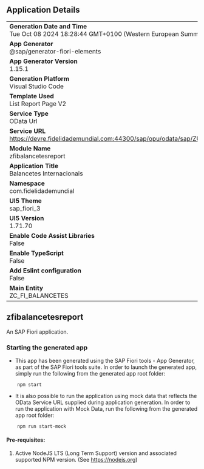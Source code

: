 ## Application Details
|               |
| ------------- |
|**Generation Date and Time**<br>Tue Oct 08 2024 18:28:44 GMT+0100 (Western European Summer Time)|
|**App Generator**<br>@sap/generator-fiori-elements|
|**App Generator Version**<br>1.15.1|
|**Generation Platform**<br>Visual Studio Code|
|**Template Used**<br>List Report Page V2|
|**Service Type**<br>OData Url|
|**Service URL**<br>https://devre.fidelidademundial.com:44300/sap/opu/odata/sap/ZUI_O2_FI_BALANCETES/|
|**Module Name**<br>zfibalancetesreport|
|**Application Title**<br>Balancetes Internacionais|
|**Namespace**<br>com.fidelidademundial|
|**UI5 Theme**<br>sap_fiori_3|
|**UI5 Version**<br>1.71.70|
|**Enable Code Assist Libraries**<br>False|
|**Enable TypeScript**<br>False|
|**Add Eslint configuration**<br>False|
|**Main Entity**<br>ZC_FI_BALANCETES|

## zfibalancetesreport

An SAP Fiori application.

### Starting the generated app

-   This app has been generated using the SAP Fiori tools - App Generator, as part of the SAP Fiori tools suite.  In order to launch the generated app, simply run the following from the generated app root folder:

```
    npm start
```

- It is also possible to run the application using mock data that reflects the OData Service URL supplied during application generation.  In order to run the application with Mock Data, run the following from the generated app root folder:

```
    npm run start-mock
```

#### Pre-requisites:

1. Active NodeJS LTS (Long Term Support) version and associated supported NPM version.  (See https://nodejs.org)



